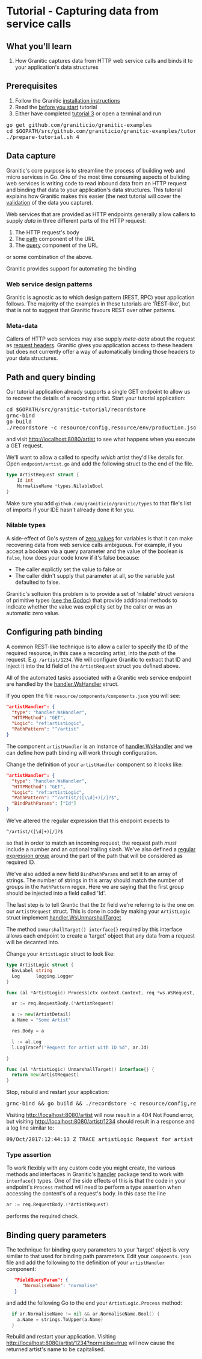 # Tutorial - Capturing data from service calls

## What you'll learn

 1. How Granitic captures data from HTTP web service calls and binds it to your application's data structures
 
## Prerequisites

 1. Follow the Granitic [installation instructions](https://github.com/graniticio/granitic/doc/installation.md)
 2. Read the [before you start](000-before-you-start.md) tutorial
 3. Either have completed [tutorial 3](003-logging.md) or open a terminal and run

<pre>
go get github.com/graniticio/granitic-examples
cd $GOPATH/src/github.com/graniticio/granitic-examples/tutorial
./prepare-tutorial.sh 4
</pre>

## Data capture

Granitic's core purpose is to streamline the process of building web and micro services in Go. 
One of the most time consuming aspects of buliding web services is writing code to read inbound data from an HTTP request 
and binding that data to your application's data structures. This tutorial explains how Granitic makes this easier (the next tutorial will cover the [validation](005-validation.md) of the data you capture).

Web services that are provided as HTTP endpoints generally allow callers to supply _data_ in three different parts of the HTTP request:

1. The HTTP request's body
2. The [path](https://tools.ietf.org/html/rfc2616#section-3.2.2) component of the URL
3. The [query](https://tools.ietf.org/html/rfc2616#section-3.2.2) component of the URL

or some combination of the above. 

Granitic provides support for automating the binding 


### Web service design patterns

Granitic is agnostic as to which design pattern (REST, RPC) your application follows. The majority of the examples in these tutorials are 'REST-like',
but that is not to suggest that Granitic favours REST over other patterns.

### Meta-data

Callers of HTTP web services may also supply _meta-data_ about the request as [request headers](https://tools.ietf.org/html/rfc2616#section-5.3). Granitic gives you application access to these headers but does not
currently offer a way of automatically binding those headers to your data structures.


## Path and query binding

Our tutorial application already supports a single GET endpoint to allow us to recover the details of a recording artist. Start your tutorial application:

<pre>
cd $GOPATH/src/granitic-tutorial/recordstore
grnc-bind
go build
./recordstore -c resource/config,resource/env/production.json
</pre>

and visit [http://localhost:8080/artist](http://localhost:8080/artist) to see what happens when you execute a GET request.

We'll want to allow a called to specify _which_ artist they'd like details for. Open <code>endpoint/artist.go</code> and
add the following struct to the end of the file.

```go
type ArtistRequest struct {
	Id int
	NormaliseName *types.NilableBool
}
```

Make sure you add <code>github.com/graniticio/granitic/types</code> to that file's list of imports if your IDE hasn't already done it for you.

### Nilable types

A side-effect of Go's system of [zero values](https://golang.org/ref/spec#The_zero_value) for variables is that it can make recovering data from web service calls
ambiguous. For example, if you accept a boolean via a query parameter and the value of the boolean is <code>false</code>, how does your code know if it's false because:

 * The caller explictly set the value to false or
 * The caller didn't supply that parameter at all, so the variable just defaulted to false.
 
Granitic's soltuion this problem is to provide a set of 'nilable' struct versions of primitive types ([see the Godoc](https://godoc.org/github.com/graniticio/granitic/types)) that provide additional methods to indicate whether the value was explicity set by the caller
or was an automatic zero value.

## Configuring path binding

A common REST-like technique is to allow a caller to specify the ID of the required resource, in this case a recording artist,
into the _path_ of the request. E.g. <code>/artist/1234</code>. We will configure Granitic to extract that ID and inject it
into the Id field of the <code>ArtistRequest</code> struct you defined above.

All of the automated tasks associated with a Granitic web service endpoint are handled by the [handler.WsHandler](https://godoc.org/github.com/graniticio/granitic/ws/handler#WsHandler)
struct.

If you open the file <code>resource/components/components.json</code> you will see:

```json
"artistHandler": {
  "type": "handler.WsHandler",
  "HTTPMethod": "GET",
  "Logic": "ref:artistLogic",
  "PathPattern": "^/artist"
}
```

The component <code>artistHandler</code> is an instance of [handler.WsHandler](https://godoc.org/github.com/graniticio/granitic/ws/handler#WsHandler) and we
can define how path binding will work through configuration.

Change the definition of your <code>artistHandler</code> component so it looks like:


```json
"artistHandler": {
  "type": "handler.WsHandler",
  "HTTPMethod": "GET",
  "Logic": "ref:artistLogic",
  "PathPattern": "^/artist/([\\d]+)[/]?$",
  "BindPathParams": ["Id"]
}
```

We've altered the regular expression that this endpoint expects to 

<code>^/artist/([\d]+)[/]?$</code>

so that in order to match an incoming request, the request path _must_ include a number and an optional trailing slash. We've
also defined a [regular expression group](https://www.regular-expressions.info/refcapture.html) around the part of the path that
will be considered as required ID.

We've also added a new field <code>BindPathParams</code> and set it to an array of strings. The number of strings in this
array should match the number of groups in the <code>PathPattern</code> regex. Here we are saying that the first group
should be injected into a field called 'Id'.

The last step is to tell Grantic that the <code>Id</code> field we're refering to is the one on our <code>ArtistRequest</code>
struct. This is done in code by making your <code>ArtistLogic</code> struct implement [handler.WsUnmarshallTarget](https://godoc.org/github.com/graniticio/granitic/ws/handler#WsUnmarshallTarget)

The method <code>UnmarshallTarget() interface{}</code> required by this interface allows each endpoint to create a 'target'
object that any data from a request will be decanted into. 

Change your <code>ArtistLogic</code> struct to look like:

```go
type ArtistLogic struct {
  EnvLabel string
  Log      logging.Logger
}

func (al *ArtistLogic) Process(ctx context.Context, req *ws.WsRequest, res *ws.WsResponse) {

  ar := req.RequestBody.(*ArtistRequest)

  a := new(ArtistDetail)
  a.Name = "Some Artist"

  res.Body = a

  l := al.Log
  l.LogTracef("Request for artist with ID %d", ar.Id)

}

func (al *ArtistLogic) UnmarshallTarget() interface{} {
  return new(ArtistRequest)
}
```

Stop, rebuild and restart your application:

<pre>
grnc-bind && go build && ./recordstore -c resource/config,resource/env/production.json
</pre>

Visiting [http://localhost:8080/artist]() will now result in a 404 Not Found error, but visiting [http://localhost:8080/artist/1234]() should
result in a response and a log line similar to:

<pre>
09/Oct/2017:12:44:13 Z TRACE artistLogic Request for artist with ID 1234
</pre>


### Type assertion

To work flexibly with any custom code you might create, the various methods and interfaces in Granitic's [handler]([handler.WsHandler](https://godoc.org/github.com/graniticio/granitic/ws/handler#WsHandler))
package tend to work with <code>interface{}</code> types. One of the side effects of this is that the code
in your endpoint's <code>Process</code> method will need to perform a type assertion when
accessing the content's of a request's body. In this case the line

```go
ar := req.RequestBody.(*ArtistRequest)
```

performs the required check.

## Binding query parameters

The technique for binding query parameters to your 'target' object is very similar to that used for binding path parameters. 
Edit your <code>components.json</code> file and add the following to the definition
of your <code>artistHandler</code> component:

```json
   "FieldQueryParam": {
      "NormaliseName": "normalise"
   }
``` 

and add the following Go to the end your <code>ArtistLogic.Process</code> method:

```go
  if ar.NormaliseName != nil && ar.NormaliseName.Bool() {
    a.Name = strings.ToUpper(a.Name)
  }
```

Rebuild and restart your application. Visiting [http://localhost:8080/artist/1234?normalise=true]() will now
cause the returned artist's name to be capitalised.
 

  

